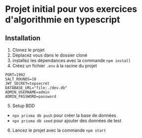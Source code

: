 # Projet initial pour vos exercices d'algorithmie en typescript

## Installation

1. Clonez le projet
2. Déplacez vous dans le dossier cloné
3. installez les dépendances avec la commande `npm install` 
4. Créez un fichier `.env` à la racine du projet
```
PORT=1992
SALT_ROUNDS=10
JWT_SECRET=topsecret
DATABASE_URL="file:./dev.db"
ADMIN_USERNAME=admin
ADMIN_PASSWORD=password
```
5. Setup BDD
  - `npx prisma db push` pour créer la base de données
  - `npx prisma db seed` pour ajouter des données de test
6. Lancez le projet avec la commande `npm start`